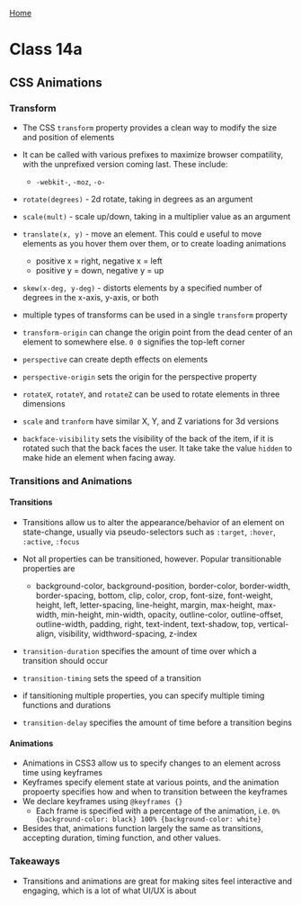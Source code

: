 [Home](../README.md)

# Class 14a

## CSS Animations

### Transform

- The CSS `transform` property provides a clean way to modify the size and position of elements
- It can be called with various prefixes to maximize browser compatility, with the unprefixed version coming last. These include:
  - `-webkit-`, `-moz`, `-o-`

- `rotate(degrees)` - 2d rotate, taking in degrees as an argument
- `scale(mult)` - scale up/down, taking in a multiplier value as an argument
- `translate(x, y)` - move an element. This could e useful to move elements as you hover them over them, or to create loading animations
  - positive x = right, negative x = left
  - positive y = down, negative y = up

- `skew(x-deg, y-deg)` - distorts elements by a specified number of degrees in the x-axis, y-axis, or both
- multiple types of transforms can be used in a single `transform` property
- `transform-origin` can change the origin point from the dead center of an element to somewhere else. `0 0` signifies the top-left corner
- `perspective` can create depth effects on elements
- `perspective-origin` sets the origin for the perspective property
- `rotateX`, `rotateY`, and `rotateZ` can be used to rotate elements in three dimensions
- `scale` and `tranform` have similar X, Y, and Z variations for 3d versions
- `backface-visibility` sets the visibility of the back of the item, if it is rotated such that the back faces the user. It take take the value `hidden` to make hide an element when facing away.

### Transitions and Animations

#### Transitions

- Transitions allow us to alter the appearance/behavior of an element on state-change, usually via pseudo-selectors such as `:target`, `:hover`, `:active`, `:focus`
- Not all properties can be transitioned, however. Popular transitionable properties are
  - background-color, background-position, border-color, border-width, border-spacing, bottom, clip, color, crop, font-size, font-weight, height, left, letter-spacing, line-height, margin, max-height, max-width, min-height, min-width, opacity, outline-color, outline-offset, outline-width, padding, right, text-indent, text-shadow, top, vertical-align, visibility, widthword-spacing, z-index

- `transition-duration` specifies the amount of time over which a transition should occur
- `transition-timing` sets the speed of a transition
- if tansitioning multiple properties, you can specify multiple timing functions and durations
- `transition-delay` specifies the amount of time before a transition begins

#### Animations

- Animations in CSS3 allow us to specify changes to an element across time using keyframes
- Keyframes specify element state at various points, and the animation propoerty specifies how and when to transition between the keyframes
- We declare keyframes using `@keyframes {}`
  - Each frame is specified with a percentage of the animation, i.e. `0% {background-color: black} 100% {background-color: white}`
- Besides that, animations function largely the same as transitions, accepting duration, timing function, and other values.

### Takeaways

- Transitions and animations are great for making sites feel interactive and engaging, which is a lot of what UI/UX is about
